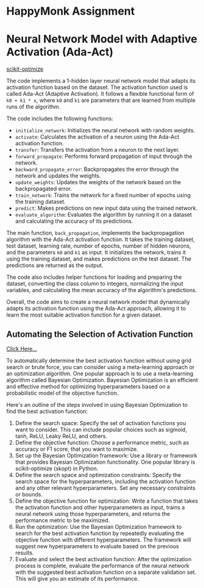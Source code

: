 # HappyMonk Assignment
# Neural Network Model with Adaptive Activation (Ada-Act)
[scikit-optimize](https://scikit-optimize.github.io/stable/)

The code implements a 1-hidden layer neural network model that adapts its activation function based on the dataset. The activation function used is called Ada-Act (Adaptive Activation). It follows a flexible functional form of `k0 + k1 * x`, where `k0` and `k1` are parameters that are learned from multiple runs of the algorithm.

The code includes the following functions:
- `initialize_network`: Initializes the neural network with random weights.
- `activate`: Calculates the activation of a neuron using the Ada-Act activation function.
- `transfer`: Transfers the activation from a neuron to the next layer.
- `forward_propagate`: Performs forward propagation of input through the network.
- `backward_propagate_error`: Backpropagates the error through the network and updates the weights.
- `update_weights`: Updates the weights of the network based on the backpropagated error.
- `train_network`: Trains the network for a fixed number of epochs using the training dataset.
- `predict`: Makes predictions on new input data using the trained network.
- `evaluate_algorithm`: Evaluates the algorithm by running it on a dataset and calculating the accuracy of its predictions.

The main function, `back_propagation`, implements the backpropagation algorithm with the Ada-Act activation function. It takes the training dataset, test dataset, learning rate, number of epochs, number of hidden neurons, and the parameters `k0` and `k1` as input. It initializes the network, trains it using the training dataset, and makes predictions on the test dataset. The predictions are returned as the output.

The code also includes helper functions for loading and preparing the dataset, converting the class column to integers, normalizing the input variables, and calculating the mean accuracy of the algorithm's predictions.

Overall, the code aims to create a neural network model that dynamically adapts its activation function using the Ada-Act approach, allowing it to learn the most suitable activation function for a given dataset.

## Automating the Selection of Activation Function
[Click Here...]([https://scikit-optimize.github.io/stable/](https://github.com/SabnamNayak/HappyMonk/blob/main/tried_error.ipynb))

To automatically determine the best activation function without using grid search or brute force, you can consider using a meta-learning approach or an optimization algorithm. One popular approach is to use a meta-learning algorithm called Bayesian Optimization. Bayesian Optimization is an efficient and effective method for optimizing hyperparameters based on a probabilistic model of the objective function.

Here's an outline of the steps involved in using Bayesian Optimization to find the best activation function:
1. Define the search space: Specify the set of activation functions you want to consider. This can include popular choices such as sigmoid, tanh, ReLU, Leaky ReLU, and others.
2. Define the objective function: Choose a performance metric, such as accuracy or F1 score, that you want to maximize.
3. Set up the Bayesian Optimization framework: Use a library or framework that provides Bayesian Optimization functionality. One popular library is scikit-optimize (skopt) in Python.
4. Define the search space and optimization constraints: Specify the search space for the hyperparameters, including the activation function and any other relevant hyperparameters. Set any necessary constraints or bounds.
5. Define the objective function for optimization: Write a function that takes the activation function and other hyperparameters as input, trains a neural network using those hyperparameters, and returns the performance metric to be maximized.
6. Run the optimization: Use the Bayesian Optimization framework to search for the best activation function by repeatedly evaluating the objective function with different hyperparameters. The framework will suggest new hyperparameters to evaluate based on the previous results.
7. Evaluate and select the best activation function: After the optimization process is complete, evaluate the performance of the neural network with the suggested best activation function on a separate validation set. This will give you an estimate of its performance.
